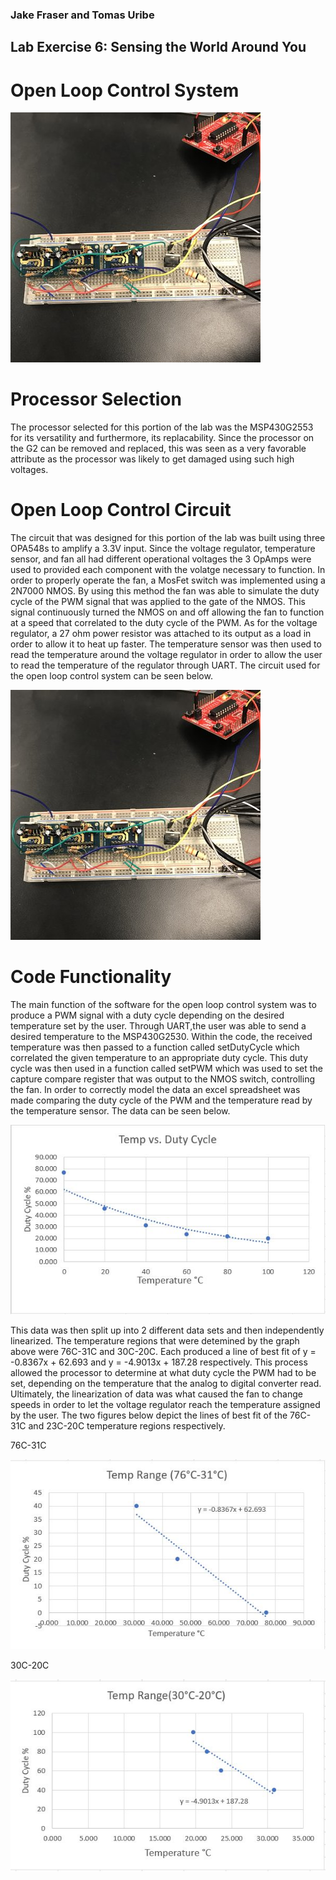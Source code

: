 ### Jake Fraser and Tomas Uribe

## Lab Exercise 6: Sensing the World Around You
# Open Loop Control System 
![alt text](https://github.com/RU09342/lab-6taking-control-over-your-embedded-life-jake-n-tomas/blob/master/Open%20Loop%20Systems/OpenLoopCircuit.jpg)
# Processor Selection 
The processor selected for this portion of the lab was the MSP430G2553 for its versatility and furthermore, its replacability. Since the processor on the G2 can be removed and replaced, this was seen as a very favorable attribute as the processor was likely to get damaged using such high voltages.

# Open Loop Control Circuit
The circuit that was designed for this portion of the lab was built using three OPA548s to amplify a 3.3V input. Since the voltage regulator, temperature sensor, and fan all had different operational voltages the 3 OpAmps were used to provided each component with the volatge necessary to function. In order to properly operate the fan, a MosFet switch was implemented using a 2N7000 NMOS. By using this method the fan was able to simulate the duty cycle of the PWM signal that was applied to the gate of the NMOS. This signal continuously turned the NMOS on and off allowing the fan to function at a speed that correlated to the duty cycle of the PWM. As for the voltage regulator, a 27 ohm power resistor was attached to its output as a load in order to allow it to heat up faster. The temperature sensor was then used to read the temperature around the voltage regulator in order to allow the user to read the temperature of the regulator through UART. The circuit used for the open loop control system can be seen below.

![alt text](https://github.com/RU09342/lab-6taking-control-over-your-embedded-life-jake-n-tomas/blob/master/Open%20Loop%20Systems/OpenLoopCircuit.jpg)


# Code Functionality 
The main function of the software for the open loop control system was to produce a PWM signal with a duty cycle depending on the desired temperature set by the user. Through UART,the user was able to send a desired temperature to the MSP430G2530. Within the code, the received temperature was then passed to a function called setDutyCycle which correlated the given temperature to an appropriate duty cycle. This duty cycle was then used in a function called setPWM which was used to set the capture compare register that was output to the NMOS switch, controlling the fan. In order to correctly model the data an excel spreadsheet was made comparing the duty cycle of the PWM and the temperature read by the temperature sensor. The data can be seen below. 

![alt text](https://github.com/RU09342/lab-6taking-control-over-your-embedded-life-jake-n-tomas/blob/master/Open%20Loop%20Systems/TempvsDutyCycle.JPG)

This data was then split up into 2 different data sets and then independently linearized. The temperature regions that were detemined by the graph above were 76C-31C and 30C-20C. Each produced a line of best fit of y = -0.8367x + 62.693 and y = -4.9013x + 187.28 respectively. This process allowed the processor to determine at what duty cycle the PWM had to be set, depending on the temperature that the analog to digital converter read. Ultimately, the linearization of data was what caused the fan to change speeds in order to let the voltage regulator reach the temperature assigned by the user. The two figures below depict the lines of best fit of the 76C-31C and 23C-20C temperature regions respectively.

76C-31C

![alt text](https://github.com/RU09342/lab-6taking-control-over-your-embedded-life-jake-n-tomas/blob/master/Open%20Loop%20Systems/temp76-31.JPG)

30C-20C

![alt text](https://github.com/RU09342/lab-6taking-control-over-your-embedded-life-jake-n-tomas/blob/master/Open%20Loop%20Systems/temp23-20.JPG)